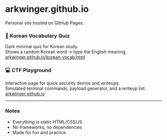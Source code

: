 # arkwinger.github.io

Personal site hosted on GitHub Pages.

### 🧠 Korean Vocabulary Quiz
Dark minimal quiz for Korean study.  
Shows a random Korean word → type the English meaning.  
[arkwinger.github.io/korean-vocab.html](https://arkwinger.github.io/korean-vocab.html)

### 💻 CTF Playground
Interactive page for quick security demos and writeups.  
Simulated terminal commands, payload generator, and a writeup list.  
[arkwinger.github.io](https://arkwinger.github.io)

---

### Notes
- Everything is static HTML/CSS/JS  
- No frameworks, no dependencies  
- Made for fun and practice  
